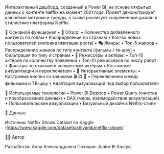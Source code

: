 Интерактивный дашборд, созданный в Power BI, на основе открытых данных о контенте Netflix на момент 2021 года. Проект демонстрирует ключевые метрики и тренды, а также реализует современный дизайн в стилистике платформы Netflix.

📌 Основной функционал
 • 🔎 Обзор:
 • Количество добавленного контента по годам
 • Распределение по странам
 • Кол-во новых пользователей (метрика имитации роста)
 • 🎭 Жанры:
 • Топ-5 жанров
 • Распределение жанров по типу контента (фильмы / тв-шоу)
 • Фильтрация по типу и странам
 • 👥 Режиссёры и актёры:
 • Топ-10 актёров по количеству появлений
 • Топ-10 режиссёров по числу работ
 • Фильтры по странам и конкретным актёрам
 • Кастомные визуализации и переключатели
 • 🍿 Интерактивные элементы:
 • Кастомные кнопки со значками 🎬 📺 🍿
 • Переключение между фильмами и ТВ-шоу
 • Адаптация визуализаций под выбор пользователя

🧱 Используемые технологии
 • Power BI Desktop
 • Power Query (очистка и преобразование данных)
 • DAX (меры, взаимодействие визуализаций)
 • Пользовательские визуализации
 • Визуальный дизайн в Netflix-стиле

📂 Данные

Источник: Netflix Shows Dataset on Kaggle (https://www.kaggle.com/datasets/shivamb/netflix-shows)

👸🏼 Автор

Разработка: Анна Александровна
Позиция: Junior BI Analyst
